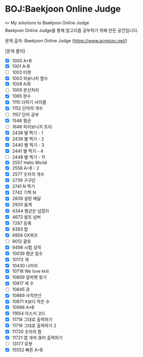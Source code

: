 # BOJ:Baekjoon Online Judge

✏️ My solutions to Baekjoon Online Judge<br>
Baekjoon Online Judge를 통해 알고리즘 공부하기 위해 만든 공간입니다.

문제 출처:
Baekjoon Online Judge
(https://www.acmicpc.net/)

[문제 풀이]

- [x] 1000 A+B
- [x] 1001 A-B
- [ ] 1002 터렛
- [x] 1003 피보나치 함수
- [x] 1008 A/B
- [ ] 1009 분산처리
- [x] 1065 한수
- [x] 1110 더하기 사이클
- [x] 1152 단어의 개수
- [ ] 1157 단어 공부
- [x] 1546 평균
- [ ] 1646 피이보나치 트리
- [x] 2438 별 찍기 - 1
- [x] 2439 별 찍기 - 2
- [x] 2440 별 찍기 - 3
- [x] 2441 별 찍기 - 4
- [ ] 2448 별 찍기 - 11
- [x] 2557 Hello World
- [x] 2558 A+B - 2
- [x] 2577 숫자의 개수
- [x] 2739 구구단
- [x] 2741 N 찍기
- [x] 2742 기찍 N
- [x] 2839 설탕 배달
- [x] 2920 음계
- [x] 4344 평균은 넘겠지
- [x] 4673 셀프 넘버
- [x] 7287 등록
- [x] 8393 합
- [x] 8958 OX퀴즈
- [ ] 9012 괄호
- [x] 9498 시험 성적
- [x] 10039 평균 점수
- [x] 10172 개
- [x] 10430 나머지
- [x] 10718 We love kriii
- [x] 10809 알파벳 찾기
- [x] 10817 세 수
- [ ] 10845 큐
- [x] 10869 사칙연산
- [x] 10871 X보다 작은 수
- [x] 10998 A×B
- [x] 11654 아스키 코드
- [x] 11718 그대로 출력하기
- [x] 11719 그대로 출력하기 2
- [x] 11720 숫자의 합
- [x] 11721 열 개씩 끊어 출력하기
- [ ] 13177 로봇
- [x] 15552 빠른 A+B
